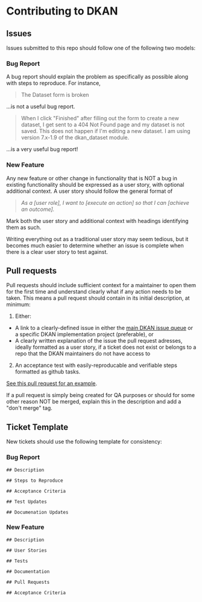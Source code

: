 # Contributing to DKAN

## Issues

Issues submitted to this repo should follow one of the following two models:

### Bug Report

A bug report should explain the problem as specifically as possible along with steps to reproduce. For instance,

> The Dataset form is broken

...is not a useful bug report.

> When I click "Finished" after filling out the form to create a new dataset, I get sent to a 404 Not Found page and my dataset is not saved. This does not happen if I'm editing a new dataset. I am using version 7.x-1.9 of the dkan_dataset module.

...is a very useful bug report!

### New Feature

Any new feature or other change in functionality that is NOT a bug in existing functionality should be expressed as a user story, with optional additional context. A user story should follow the general format of 

> _As a [user role], I want to [execute an action] so that I can [achieve an outcome]._

Mark both the user story and additional context with headings identifying them as such. 

Writing everything out as a traditional user story may seem tedious, but it becomes much easier to determine whether an issue is complete when there is a clear user story to test against.

## Pull requests

Pull requests should include sufficient context for a maintainer to open them for the first time and understand clearly what if any action needs to be taken. This means a pull request should contain in its initial description, at minimum:

1. Either:
  * A link to a clearly-defined issue in either the [main DKAN issue queue]() or a specific DKAN implementation project (preferable), or
  * A clearly written explanation of the issue the pull request adresses, ideally formatted as a user story, if a ticket does not exist or belongs to a repo that the DKAN maintainers do not have access to
2. An acceptance test with easily-reproducable and verifiable steps formatted as github tasks. 

[See this pull request for an example](https://github.com/NuCivic/dkan/pull/629).

If a pull request is simply being created for QA purposes or should for some other reason NOT be merged, explain this in the description and add a "don't merge" tag.

## Ticket Template

New tickets should use the following template for consistency:

### Bug Report
```
## Description

## Steps to Reproduce

## Acceptance Criteria

## Test Updates

## Documenation Updates
```

### New Feature
```
## Description

## User Stories

## Tests

## Documentation

## Pull Requests

## Acceptance Criteria
```
